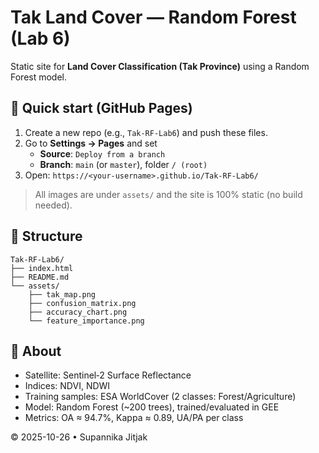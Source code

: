 # Tak Land Cover — Random Forest (Lab 6)

Static site for **Land Cover Classification (Tak Province)** using a Random Forest model.

## 🚀 Quick start (GitHub Pages)

1. Create a new repo (e.g., `Tak-RF-Lab6`) and push these files.
2. Go to **Settings → Pages** and set
   - **Source**: `Deploy from a branch`
   - **Branch**: `main` (or `master`), folder `/ (root)`
3. Open: `https://<your-username>.github.io/Tak-RF-Lab6/`

> All images are under `assets/` and the site is 100% static (no build needed).

## 📁 Structure
```
Tak-RF-Lab6/
├── index.html
├── README.md
└── assets/
    ├── tak_map.png
    ├── confusion_matrix.png
    ├── accuracy_chart.png
    └── feature_importance.png
```

## 🧠 About
- Satellite: Sentinel‑2 Surface Reflectance
- Indices: NDVI, NDWI
- Training samples: ESA WorldCover (2 classes: Forest/Agriculture)
- Model: Random Forest (~200 trees), trained/evaluated in GEE
- Metrics: OA ≈ 94.7%, Kappa ≈ 0.89, UA/PA per class

© 2025-10-26 • Supannika Jitjak
